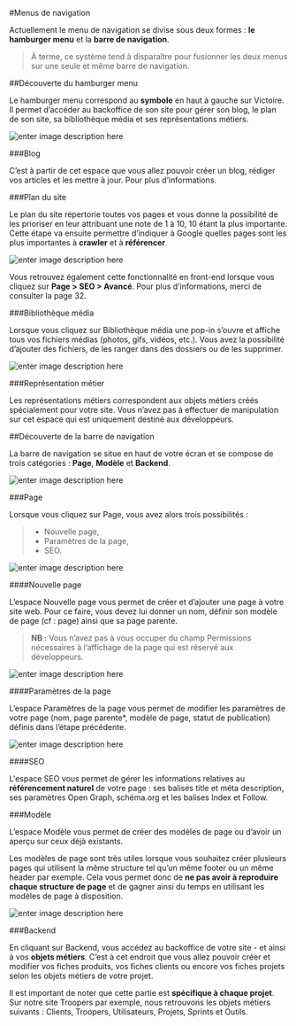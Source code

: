 #Menus de navigation

Actuellement le menu de navigation se divise sous deux formes : **le hamburger menu** et la **barre de navigation**. 

> À terme, ce système tend à disparaître pour fusionner les deux menus sur une seule et même barre de navigation.

##Découverte du hamburger menu

Le hamburger menu correspond au **symbole** <i class="icon-menu"></i> en haut à gauche sur Victoire. Il permet d’accéder au backoffice de son site pour gérer son blog, le plan de son site, sa bibliothèque média et ses représentations métiers.

![enter image description here](http://i.imgur.com/QeqdVLk.png)

###Blog

C’est à partir de cet espace que vous allez pouvoir créer un blog, rédiger vos articles et les mettre à jour. Pour plus d’informations.

###Plan du site

Le plan du site répertorie toutes vos pages et vous donne la possibilité de les prioriser en leur attribuant une note de 1 à 10, 10 étant la plus importante. 
Cette étape va ensuite permettre d’indiquer à Google quelles pages sont les plus importantes à **crawler** et à **référencer**.

![enter image description here](http://i.imgur.com/jzBNQwa.png)

Vous retrouvez également cette fonctionnalité en front-end lorsque vous cliquez sur **Page > SEO > Avancé**. Pour plus d’informations, merci de consulter la page 32.

###Bibliothèque média

Lorsque vous cliquez sur Bibliothèque média une pop-in s’ouvre et affiche tous vos fichiers médias (photos, gifs, vidéos, etc.). Vous avez la possibilité d’ajouter des fichiers, de les ranger dans des dossiers ou de les supprimer.

![enter image description here](http://i.imgur.com/xr01Lls.png)

###Représentation métier

Les représentations métiers correspondent aux objets métiers créés spécialement pour votre site. Vous n’avez pas à effectuer de manipulation sur cet espace qui est uniquement destiné aux développeurs.

##Découverte de la barre de navigation

La barre de navigation se situe en haut de votre écran et se compose de trois catégories : **Page**, **Modèle** et **Backend**.

![enter image description here](http://i.imgur.com/gCEgRVd.png)

###Page

Lorsque vous cliquez sur Page, vous avez alors trois possibilités :
>  
> - Nouvelle page,
>- Paramètres de la page,
>- SEO.

![enter image description here](http://i.imgur.com/aFINeC4.png)

####Nouvelle page

L’espace Nouvelle page vous permet de créer et d’ajouter une page à votre site web. 
Pour ce faire, vous devez lui donner un nom, définir son modèle de page (cf : page) ainsi que sa page parente.

>**NB :** Vous n’avez pas à vous occuper du champ Permissions nécessaires à l’affichage de la page qui est réservé aux développeurs.

![enter image description here](http://i.imgur.com/LeyP5N9.png)

####Paramètres de la page

L’espace Paramètres de la page vous permet de modifier les paramètres de votre page (nom, page parente*, modèle de page, statut de publication) définis dans l’étape précédente.

![enter image description here](http://i.imgur.com/WmIMErC.png)

####SEO

L'espace SEO vous permet de gérer les informations relatives au **référencement naturel** de votre page : ses balises title et méta description, ses paramètres Open Graph, schéma.org et les balises Index et Follow.

###Modèle

L’espace Modèle vous permet de créer des modèles de page ou d’avoir un aperçu sur ceux déjà existants. 

Les modèles de page sont très utiles lorsque vous souhaitez créer plusieurs pages qui utilisent la même structure tel qu’un même footer ou un même header par exemple. Cela vous permet donc de **ne pas avoir à reproduire chaque structure de page** et de gagner ainsi du temps en utilisant les modèles de page à disposition.

![enter image description here](http://i.imgur.com/xOC6KMB.png)

###Backend

En cliquant sur Backend, vous accédez au backoffice de votre site - et ainsi à vos **objets métiers**. C’est à cet endroit que vous allez pouvoir créer et modifier vos fiches produits, vos fiches clients ou encore vos fiches projets selon les objets métiers de votre projet. 

Il est important de noter que cette partie est **spécifique à chaque projet**. Sur notre site Troopers par exemple, nous retrouvons les objets métiers suivants : Clients, Troopers, Utilisateurs, Projets, Sprints et Outils.
